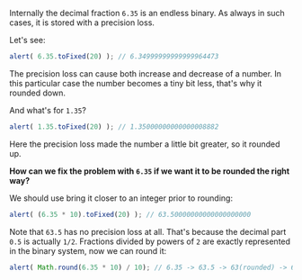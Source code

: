 Internally the decimal fraction `6.35` is an endless binary. As always in such cases, it is stored with a precision loss.

Let's see:

```js run
alert( 6.35.toFixed(20) ); // 6.34999999999999964473
```

The precision loss can cause both increase and decrease of a number. In this particular case the number becomes a tiny bit less, that's why it rounded down.

And what's for `1.35`?

```js run
alert( 1.35.toFixed(20) ); // 1.35000000000000008882
```

Here the precision loss made the number a little bit greater, so it rounded up.

**How can we fix the problem with `6.35` if we want it to be rounded the right way?**

We should use bring it closer to an integer prior to rounding:

```js run
alert( (6.35 * 10).toFixed(20) ); // 63.50000000000000000000
```

Note that `63.5` has no precision loss at all. That's because the decimal part `0.5` is actually `1/2`. Fractions divided by powers of `2` are exactly represented in the binary system, now we can round it:


```js run
alert( Math.round(6.35 * 10) / 10); // 6.35 -> 63.5 -> 63(rounded) -> 6.3
```

